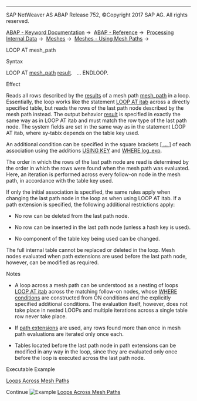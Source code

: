   

* * *

SAP NetWeaver AS ABAP Release 752, ©Copyright 2017 SAP AG. All rights reserved.

[ABAP - Keyword Documentation](javascript:call_link\('abenabap.htm'\)) →  [ABAP - Reference](javascript:call_link\('abenabap_reference.htm'\)) →  [Processing Internal Data](javascript:call_link\('abenabap_data_working.htm'\)) →  [Meshes](javascript:call_link\('abenabap_meshes.htm'\)) →  [Meshes - Using Mesh Paths](javascript:call_link\('abenmesh_path_usage.htm'\)) → 

LOOP AT mesh\_path

Syntax

LOOP AT [mesh\_path](javascript:call_link\('abenmesh_path.htm'\)) [result](javascript:call_link\('abaploop_at_itab_result.htm'\)).
  ...
ENDLOOP.

Effect

Reads all rows described by the [results](javascript:call_link\('abenmesh_path_result.htm'\)) of a mesh path [mesh\_path](javascript:call_link\('abenmesh_path.htm'\)) in a loop. Essentially, the loop works like the statement [LOOP AT itab](javascript:call_link\('abaploop_at_itab.htm'\)) across a directly specified table, but reads the rows of the last path node described by the mesh path instead. The output behavior [result](javascript:call_link\('abaploop_at_itab_result.htm'\)) is specified in exactly the same way as in LOOP AT itab and must match the row type of the last path node. The system fields are set in the same way as in the statement LOOP AT itab, where sy-tabix depends on the table key used.

An additional condition can be specified in the square brackets [\[ ... \]](javascript:call_link\('abenmesh_path_assoc.htm'\)) of each association using the additions [USING KEY](javascript:call_link\('abenmesh_path_assoc_cond.htm'\)) and [WHERE log\_exp](javascript:call_link\('abenmesh_path_assoc_cond.htm'\)).

The order in which the rows of the last path node are read is determined by the order in which the rows were found when the mesh path was evaluated. Here, an iteration is performed across every follow-on node in the mesh path, in accordance with the table key used.

If only the initial association is specified, the same rules apply when changing the last path node in the loop as when using LOOP AT itab. If a path extension is specified, the following additional restrictions apply:

-   No row can be deleted from the last path node.

-   No row can be inserted in the last path node (unless a hash key is used).

-   No component of the table key being used can be changed.

The full internal table cannot be replaced or deleted in the loop. Mesh nodes evaluated when path extensions are used before the last path node, however, can be modified as required.

Notes

-   A loop across a mesh path can be understood as a nesting of loops [LOOP AT itab](javascript:call_link\('abaploop_at_itab.htm'\)) across the matching follow-on nodes, whose [WHERE conditions](javascript:call_link\('abaploop_at_itab_cond.htm'\)) are constructed from ON conditions and the explicitly specified additional conditions. The evaluation itself, however, does not take place in nested LOOPs and multiple iterations across a single table row never take place.

-   If [path extensions](javascript:call_link\('abenmesh_path_result_chaining.htm'\)) are used, any rows found more than once in mesh path evaluations are iterated only once each.

-   Tables located before the last path node in path extensions can be modified in any way in the loop, since they are evaluated only once before the loop is executed across the last path node.

Executable Example

[Loops Across Mesh Paths](javascript:call_link\('abenmesh_loops_abexa.htm'\))

Continue
![Example](exa.gif "Example") [Loops Across Mesh Paths](javascript:call_link\('abenmesh_loops_abexa.htm'\))